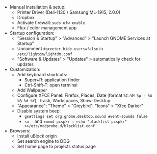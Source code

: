 - Manual installation & setup:
    - Printer Driver (Dell-1130 / Samsung ML-1915, 2.0.0)
    - Dropbox
    - Activate firewall: `sudo ufw enable`
    - Flux / color management app
- Startup configuration:
    - "Session & Startup" > "Advanced" > "Launch GNOME Services at Startup"
    - Uncomment `#greeter-hide-users=false` in `/etc/lightdm/lightdm.conf`
    - "Software & Updates" > "Updates" > automatically check for updates
- Customization:
    - Add keyboard shortcuts:
        - Super+R: application finder
        - Ctrl-Shift-T: open terminal
    - Add Wallpaper
    - Configure XFCE Panel: Firefox, Places, Date (format `%I:%M %p - %A %B %d %Y`), Trash, Workspaces, Show-Desktop
    - "Appearance": "Theme" > "Greybird", "Icons" > "Xfce Darker"
    - Disable system beep:
        - `gsettings set org.gnome.desktop.sound event-sounds false`
        - `su -` and `rmmod pcspkr ; echo "blacklist pcspkr" >>/etc/modprobe.d/blacklist.conf`
- Browsers:
    - Install uBlock origin
    - Set search engine to DDG
    - Set home page to projects status page
